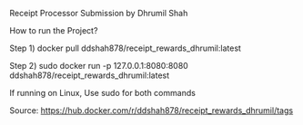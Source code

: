 Receipt Processor Submission by Dhrumil Shah

How to run the Project?

Step 1) docker pull ddshah878/receipt_rewards_dhrumil:latest

Step 2) sudo docker run -p 127.0.0.1:8080:8080 ddshah878/receipt_rewards_dhrumil:latest

If running on Linux, Use sudo for both commands

Source: https://hub.docker.com/r/ddshah878/receipt_rewards_dhrumil/tags

